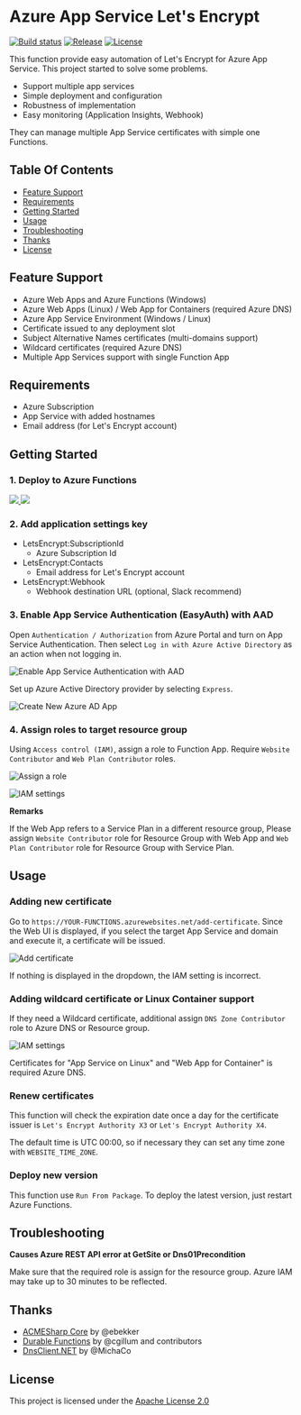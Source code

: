 # Azure App Service Let's Encrypt

[![Build status](https://ci.appveyor.com/api/projects/status/bhbdscxn7f33ne1p?svg=true)](https://ci.appveyor.com/project/shibayan/azure-appservice-letsencrypt)
[![Release](https://img.shields.io/github/release/shibayan/azure-appservice-letsencrypt.svg)](https://github.com/shibayan/azure-appservice-letsencrypt/releases/latest)
[![License](https://img.shields.io/github/license/shibayan/azure-appservice-letsencrypt.svg)](https://github.com/shibayan/azure-appservice-letsencrypt/blob/master/LICENSE)

This function provide easy automation of Let's Encrypt for Azure App Service. This project started to solve some problems.

- Support multiple app services
- Simple deployment and configuration
- Robustness of implementation
- Easy monitoring (Application Insights, Webhook)

They can manage multiple App Service certificates with simple one Functions.

## Table Of Contents

- [Feature Support](#feature-support)
- [Requirements](#requirements)
- [Getting Started](#getting-started)
- [Usage](#usage)
- [Troubleshooting](#troubleshooting)
- [Thanks](#thanks)
- [License](#license)

## Feature Support

- Azure Web Apps and Azure Functions (Windows)
- Azure Web Apps (Linux) / Web App for Containers (required Azure DNS)
- Azure App Service Environment (Windows / Linux)
- Certificate issued to any deployment slot
- Subject Alternative Names certificates (multi-domains support)
- Wildcard certificates (required Azure DNS)
- Multiple App Services support with single Function App

## Requirements

- Azure Subscription
- App Service with added hostnames
- Email address (for Let's Encrypt account)

## Getting Started

### 1. Deploy to Azure Functions

<a href="https://portal.azure.com/#create/Microsoft.Template/uri/https%3A%2F%2Fraw.githubusercontent.com%2Fshibayan%2Fazure-appservice-letsencrypt%2Fmaster%2Fazuredeploy.json" target="_blank">
  <img src="https://azuredeploy.net/deploybutton.png" />
</a>

<a href="http://armviz.io/#/?load=https%3A%2F%2Fraw.githubusercontent.com%2Fshibayan%2Fazure-appservice-letsencrypt%2Fmaster%2Fazuredeploy.json" target="_blank">
  <img src="http://armviz.io/visualizebutton.png" />
</a>

### 2. Add application settings key

- LetsEncrypt:SubscriptionId
  - Azure Subscription Id
- LetsEncrypt:Contacts
  - Email address for Let's Encrypt account
- LetsEncrypt:Webhook
  - Webhook destination URL (optional, Slack recommend)

### 3. Enable App Service Authentication (EasyAuth) with AAD

Open `Authentication / Authorization` from Azure Portal and turn on App Service Authentication. Then select `Log in with Azure Active Directory` as an action when not logging in.

![Enable App Service Authentication with AAD](https://user-images.githubusercontent.com/1356444/49693401-ecc7c400-fbb4-11e8-9ae1-5d376a4d8a05.png)

Set up Azure Active Directory provider by selecting `Express`.

![Create New Azure AD App](https://user-images.githubusercontent.com/1356444/49693412-6f508380-fbb5-11e8-81fb-6bbcbe47654e.png)

### 4. Assign roles to target resource group

Using `Access control (IAM)`, assign a role to Function App. Require `Website Contributor` and `Web Plan Contributor` roles.

![Assign a role](https://user-images.githubusercontent.com/1356444/43694372-feaefda4-996d-11e8-9ee5-e58254ec05f5.png)

![IAM settings](https://user-images.githubusercontent.com/1356444/44624857-e169c900-a934-11e8-982c-5ad8c163beff.png)

**Remarks**

If the Web App refers to a Service Plan in a different resource group, Please assign `Website Contributor` role for Resource Group with Web App and `Web Plan Contributor` role for Resource Group with Service Plan.

## Usage

### Adding new certificate

Go to `https://YOUR-FUNCTIONS.azurewebsites.net/add-certificate`. Since the Web UI is displayed, if you select the target App Service and domain and execute it, a certificate will be issued.

![Add certificate](https://user-images.githubusercontent.com/1356444/49693421-b3dc1f00-fbb5-11e8-8ac1-37092a2be711.png)

If nothing is displayed in the dropdown, the IAM setting is incorrect.

### Adding wildcard certificate or Linux Container support

If they need a Wildcard certificate, additional assign `DNS Zone Contributor` role to Azure DNS or Resource group.

![IAM settings](https://user-images.githubusercontent.com/1356444/44642883-3840d280-aa09-11e8-9346-faa26f9675af.png)

Certificates for "App Service on Linux" and "Web App for Container" is required Azure DNS.

### Renew certificates

This function will check the expiration date once a day for the certificate issuer is `Let's Encrypt Authority X3` or `Let's Encrypt Authority X4`.

The default time is UTC 00:00, so if necessary they can set any time zone with `WEBSITE_TIME_ZONE`.

### Deploy new version

This function use `Run From Package`. To deploy the latest version, just restart Azure Functions.

## Troubleshooting

**Causes Azure REST API error at GetSite or Dns01Precondition**

Make sure that the required role is assign for the resource group. Azure IAM may take up to 30 minutes to be reflected.

## Thanks

- [ACMESharp Core](https://github.com/PKISharp/ACMESharpCore) by @ebekker
- [Durable Functions](https://github.com/Azure/azure-functions-durable-extension) by @cgillum and contributors
- [DnsClient.NET](https://github.com/MichaCo/DnsClient.NET) by @MichaCo

## License

This project is licensed under the [Apache License 2.0](https://github.com/shibayan/azure-appservice-letsencrypt/blob/master/LICENSE)
